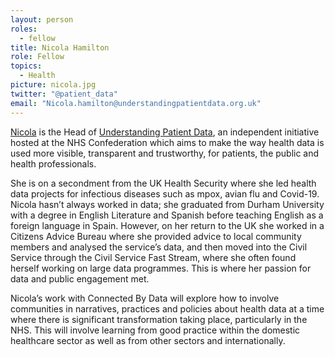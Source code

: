 ```yaml
---
layout: person
roles:
  - fellow
title: Nicola Hamilton
role: Fellow
topics:
  - Health
picture: nicola.jpg
twitter: "@patient_data"
email: "Nicola.hamilton@understandingpatientdata.org.uk"
---
```

[Nicola](https://www.linkedin.com/in/nicola-hamilton-025b885a/) is the Head of [Understanding Patient Data](https://understandingpatientdata.org.uk/), an independent initiative hosted at the NHS Confederation which aims to make the way health data is used more visible, transparent and trustworthy, for patients, the public and health professionals. 

<!--more-->

She is on a secondment from the UK Health Security where she led health data projects for infectious diseases such as mpox, avian flu and Covid-19. Nicola hasn’t always worked in data; she graduated from Durham University with a degree in English Literature and Spanish before teaching English as a foreign language in Spain. However, on her return to the UK she worked in a Citizens Advice Bureau where she provided advice to local community members and analysed the service’s data, and then moved into the Civil Service through the Civil Service Fast Stream, where she often found herself working on large data programmes. This is where her passion for data and public engagement met.

Nicola’s work with Connected By Data will explore how to involve communities in narratives, practices and policies about health data at a time where there is significant transformation taking place, particularly in the NHS. This will involve learning from good practice within the domestic healthcare sector as well as from other sectors and internationally.  

